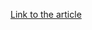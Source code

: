 [Link to the article](https://cybersecuritynews.com/sonicwall-sonicos-sslvpn-rce-vulnerability-actively-exploited-in-the-wild/)

